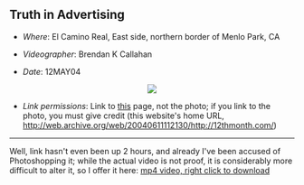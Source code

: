 <div id="wikitext">

Truth in Advertising
--------------------

-   *Where*: El Camino Real, East side, northern border of Menlo Park,
    CA
    <div class="vspace">

    </div>

-   *Videographer*: Brendan K Callahan
    <div class="vspace">

    </div>

-   *Date*: 12MAY04

<div class="vspace">

</div>

<div style="text-align: center;">

![](http://wiki.tamouse.org?n=uploads.SavedArticles.12thMonthTruthInAdvertising.TruthInAdvertising2.jpg)

</div>

<div class="vspace">

</div>

-   *Link permissions*: Link to
    [this](http://web.archive.org/web/20040611112130/http://12thmonth.com/)
    page, not the photo; if you link to the photo, you must give credit
    (this website's home URL,
    <http://web.archive.org/web/20040611112130/http://12thmonth.com/>)

<div class="vspace">

</div>

------------------------------------------------------------------------

Well, link hasn't even been up 2 hours, and already I've been accused of
Photoshopping it; while the actual video is not proof, it is
considerably more difficult to alter it, so I offer it here: [mp4 video,
right click to
download](http://wiki.tamouse.org?n=uploads.SavedArticles.12thMonthTruthInAdvertising.truthhi.mp4)

<div class="vspace">

</div>

<div style="display: none;">

Summary:Capturing a friend's page showing how much the price of gas was
in 2004 Parent:<span
class="wikiword">[SavedArticles](http://wiki.tamouse.org?n=SavedArticles.HomePage?action=print)</span>(.<span
class="wikiword">[HomePage](http://wiki.tamouse.org?n=SavedArticles.HomePage?action=print)</span>)
<span
class="wikiword">[IncludeMe](http://wiki.tamouse.org?n=SavedArticles.IncludeMe?action=edit)[?](http://wiki.tamouse.org?n=SavedArticles.IncludeMe?action=edit)</span>:[SavedArticles](http://wiki.tamouse.org?n=SavedArticles.HomePage?action=print)
Categories:[Articles](http://wiki.tamouse.org?n=Category.Articles),
[Humour](http://wiki.tamouse.org?n=Category.Humour) Tags: gas prices,
humour, 12thmonth

</div>

</div>
